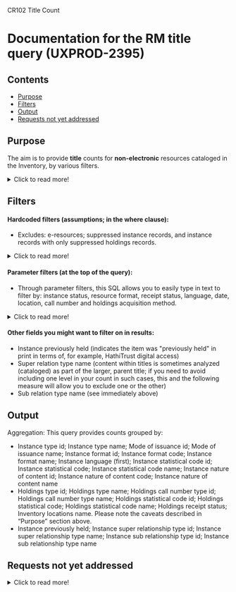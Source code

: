 CR102
Title Count



# Documentation for the RM title query (UXPROD-2395)

## Contents
* [Purpose](https://github.com/folio-org/folio-analytics/blob/main/sql/report_queries/title_count/README.md#purpose)
* [Filters](https://github.com/folio-org/folio-analytics/blob/main/sql/report_queries/title_count/README.md#filters)
* [Output](https://github.com/folio-org/folio-analytics/blob/main/sql/report_queries/title_count/README.md#output)
* [Requests not yet addressed](https://github.com/folio-org/folio-analytics/blob/main/sql/report_queries/title_count/README.md#requests-not-yet-addressed) 


## Purpose
The aim is to provide **title** counts for **non-electronic** resources cataloged in the Inventory, by various filters.  

<details>
  <summary>Click to read more!</summary>
  
  * Provides unique title counts (i.e., only one count if more than one copy/subscription).  
  * Modify this query to suit your local needs. This query was built to include many of the measures commonly used to get overall title counts, such as those that record bibliographic format and library location information. Some parameter filters are available.  We also try to spell out which assumptions are made (some of which individual institutions may need to adjust), and requests not yet addressed. Please specifically note the following:
    * As indicated above, title counts are intended to be counts of instance records.  
    * However, information required to get the counts you need may also be on the holdings records – most commonly format and location information.  
    * There can be multiple holdings records per instance record if there are multiple locations/copies of the title in the database you are using.  If you are using a database that is shared with other reporting institutions, location information may make your count unique.  However, if your database is only for one institution and there are multiple locations/copies on campus, including holdings information in your output will lead to duplicate instance records counts.
    * So consider carefully which if any holdings elements you are including in the SELECT and GROUP BY sections of your reports (vs. using to filter by).  Uniqueness is based on all elements shown in the output.
  * Queries to count e-resources (whether tracked through the ERM or the Inventory) are available separately. Each reporter must know where their institution’s various resources are tracked and should find the needed reports as appropriate, adding together counts if needed, and avoiding any duplication if possible.
  * Note that it is generally assumed that if you need a held by count as of a certain date, you take it on that date; while you may be able to use processing dates to exclude resources newly added after a certain date, you cannot get back titles that were withdrawn or transferred.
  * Local and national definitions can be updated from year to year; be sure to review for needed changes.
  </details>
  
  ## Filters
  
  #### Hardcoded filters (assumptions; in the where clause):
* Excludes: e-resources; suppressed instance records, and instance records with only suppressed holdings records.  

<details>
  <summary>Click to read more!</summary>
  
  * Each instance has at least one holdings record.  Each holdings record has a permanent location.
  * Excludes suppressed instance and holdings records 
  * This query is intended to exclude e-resources. It excludes instance records with instance format names of “computer – online resource” or “ISNULL,”  and excludes instance records with holdings library names of “Online” or “ISNULL.” These values many need to be updated for your local needs.
  </details>
  
#### Parameter filters (at the top of the query):

* Through parameter filters, this SQL allows you to easily type in text to filter by: instance status, resource format, receipt status, language, date, location, call number and holdings acquisition method.  

<details>
  <summary>Click to read more!</summary>
  
  * Instance statuses:
    * Instance statuses name (you can use this parameter to include only those titles cataloged and made ready for use; for many institutions, this would be "cataloged" and "batchloaded"; note that if your institution sets an instance status of, e.g., "pda unpurchased" you can exclude unpurchased patron driven acquisitions items if needed) (query allows up to two selected simultaneously)
  * Resource format: (Reporters need to know how their institution's records format information locally; it may use one of more of these commonly used fields, but not all of them.)
    * Instance types name (e.g., text, video, computer dataset, etc.)  (query allows up to three selected simultaneously)
    * Instance formats name (e.g., video – videocassette, unmediated – sheet, microform – microfilm roll, etc.)  (query allows up to three selected simultaneously)
    * Instance nature of content terms (e.g., autobiography, journal, newspaper, research report, etc.)
    * Instance statistical code types name (e.g., ARL (Collection stats), DISC (Discovery); SERM (Serial management), etc.)
    * Instance statistical code name
    * Holdings statistical code name
    * Inventory modes of issuance name (e.g., serial, integrating resource, single unit, unspecified, etc.)
    * Holdings types name (e.g., physical, electronic, serial, multi-part monograph, etc.)
* Receipt status:
  * Holdings receipt status (e.g., not currently received)
* Language:
  * Languages (will include a value for each language used; if more than one language, the first is the primary language if there is one; use %% as wildcards; use, e.g., "%%eng%%" to get all titles that are fully or partially in english.)
* Date:
  * Cataloged date (allows you to specify start and end date)
* Location: (where housed) (institutions with a shared consortial database may need to filter with their institutional location information to verify ownership (i.e., presence of instance record alone not enough); or institutions may want to exclude particular locations)
  * Holdings permanent location id (typically the lowest level in the location hierarchy -- the specific location within a library)
  * Holdings location name
  * Holdings campus name
  * Holdings institution name
* Call number:
  * Holdings call number types name (e.g., LC, NLM, Dewey Decimal, etc.)
  * Holdings call number (note that the call number field is a text string only (no breakouts); you may want to use truncation symbols as suggested in the filter to get at call number ranges)
* Holdings acquisition method (e.g., gift, deposit, membership, etc.)
  </details>
  
  #### Other fields you might want to filter on in results:
    * Instance previously held  (indicates the item was "previously held" in print in terms of, for example, HathiTrust digital access)
    * Super relation type name  (content within titles is sometimes analyzed (cataloged) as part of the larger, parent title; if you need to avoid including one level in your count in such cases, this and the following measure will allow you to exclude one or the other)
    * Sub relation type name (see immediately above)

## Output
Aggregation: This query provides counts grouped by:
* Instance type id; Instance type name; Mode of issuance id; Mode of issuance name; Instance format id; Instance format code; Instance format name; Instance language (first); Instance statistical code id; Instance statistical code; Instance statistical code name; Instance nature of content id; Instance nature of content code; Instance nature of content name
* Holdings type id; Holdings type name; Holdings call number type id; Holdings call number type name; Holdings statistical code id; Holdings statistical code; Holdings statistical code name; Holdings receipt status; Inventory locations name. Please note the caveats described in “Purpose” section above.
* Instance previously held; Instance super relationship type id; Instance super relationship type name; Instance sub relationship type id; Instance sub relationship type name

## Requests not yet addressed
<details>
  <summary>Click to read more!</summary>
  
  See this page for additional information recorded by the Resource Management reporters: https://wiki.folio.org/x/OA8uAg 
  * Counting separately multiple formats cataloged on the same instance record (maybe by unique instances and unique holdings formats?)
  * Information tracked possibly through holdings records notes?: precious bindings, copy notes, dedications, inscriptions, left by decedents? Use a filter with truncation. Which measures each institution uses to track this information could differ.
  * When fields available?:
    * country of publication (source record)
    * date of publication (At this point in time, we are not bringing in the instance dataofpublication because it is not in standardized form; institutions may want to consider bringing it in if they set up parsing options to suit their needs. Will likely add date one and date two data from the source record when available (MARC  008 (places 7-10 for date 1, and 11-14 for date 2)).
    * geographic area code (source record)
    * is open access (source record?)
    * withdrawn in timeframe (instance suppressed with status update date in timeframe?)
    * transferred within the institution in a time period
    * has retention requirements / is an obligatory copy (have retention policy field on holdings?)
    * is government document (how this will be addressed by institutions can vary greatly; statistical code, location, source record (not yet available; e.g., MARC 008, 086 for federal US/Canadian docs))
    * acquired as part of a project
    * identifying records for collections like CRL if in catalog, so can be excluded for national reporting
  </details>


